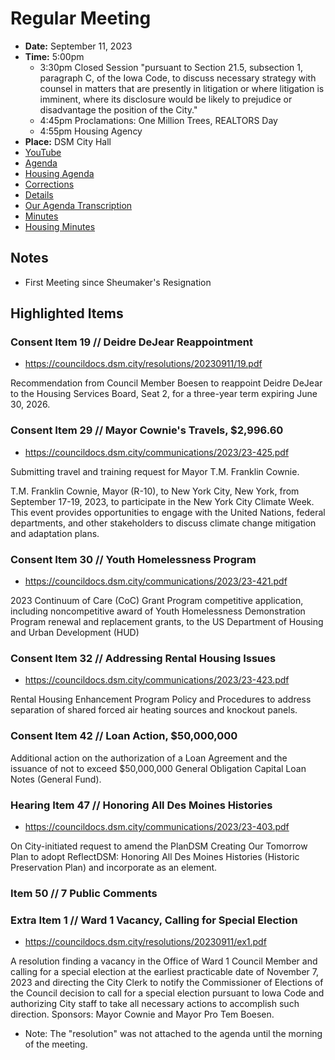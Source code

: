 # Regular Meeting

- **Date:** September 11, 2023
- **Time:** 5:00pm
    - 3:30pm Closed Session "pursuant to Section 21.5, subsection 1, paragraph C, of the Iowa Code, to discuss necessary strategy with counsel in matters that are presently in litigation or where litigation is imminent, where its disclosure would be likely to prejudice or disadvantage the position of the City."
    - 4:45pm Proclamations: One Million Trees, REALTORS Day
    - 4:55pm Housing Agency
- **Place:** DSM City Hall
- [YouTube](https://youtube.com/live/je2rtQNyM1Q)
- [Agenda](https://councildocs.dsm.city/agendas/ag20230911.pdf)
- [Housing Agenda](https://councildocs.dsm.city/agendas/mg20230911.pdf)
- [Corrections](https://councildocs.dsm.city/corrections/20230911%20CAP.pdf)
- [Details](https://www.dsm.city/citycouncil_detail_T60_R2473.php)
- [Our Agenda Transcription](#/view/agenda~2023~transcription~09-11_RM)
- [Minutes](https://councildocs.dsm.city/minutes/as20230911.pdf)
- [Housing Minutes](https://councildocs.dsm.city/minutes/ms20230911.pdf)

## Notes

- First Meeting since Sheumaker's Resignation

## Highlighted Items

### Consent Item 19 // Deidre DeJear Reappointment

- https://councildocs.dsm.city/resolutions/20230911/19.pdf

Recommendation from Council Member Boesen to reappoint Deidre DeJear to the Housing Services Board, Seat 2, for a three-year term expiring June 30, 2026. 

### Consent Item 29 // Mayor Cownie's Travels,  $2,996.60

- https://councildocs.dsm.city/communications/2023/23-425.pdf

Submitting travel and training request for Mayor T.M. Franklin Cownie.

T.M. Franklin Cownie, Mayor (R-10), to New York City, New York, from September 17-19, 2023,
to participate in the New York City Climate Week. This event provides opportunities to engage with
the United Nations, federal departments, and other stakeholders to discuss climate change mitigation
and adaptation plans.

### Consent Item 30 // Youth Homelessness Program

- https://councildocs.dsm.city/communications/2023/23-421.pdf

2023 Continuum of Care (CoC) Grant Program competitive application, including noncompetitive award of Youth Homelessness Demonstration Program renewal and replacement grants, to the US Department of Housing and Urban Development (HUD) 

### Consent Item 32 // Addressing Rental Housing Issues

- https://councildocs.dsm.city/communications/2023/23-423.pdf

Rental Housing Enhancement Program Policy and Procedures to address separation of shared forced air heating sources and knockout panels. 

### Consent Item 42 // Loan Action, $50,000,000

Additional action on the authorization of a Loan Agreement and the issuance of not to exceed $50,000,000 General Obligation Capital Loan Notes (General Fund). 

### Hearing Item 47 // Honoring All Des Moines Histories

- https://councildocs.dsm.city/communications/2023/23-403.pdf

On City-initiated request to amend the PlanDSM Creating Our Tomorrow Plan to adopt ReflectDSM: Honoring All Des Moines Histories (Historic Preservation Plan) and incorporate as an element. 

### Item 50 // 7 Public Comments

### Extra Item 1 // Ward 1 Vacancy, Calling for Special Election

- https://councildocs.dsm.city/resolutions/20230911/ex1.pdf

A resolution finding a vacancy in the Office of Ward 1 Council Member and calling for a special election at the earliest practicable date of November 7, 2023 and directing the City Clerk to notify the Commissioner of Elections of the Council decision to call for a special election pursuant to Iowa Code and authorizing City staff to take all necessary actions to accomplish such direction. Sponsors: Mayor Cownie and Mayor Pro Tem Boesen. 

- Note: The "resolution" was not attached to the agenda until the morning of the meeting.
